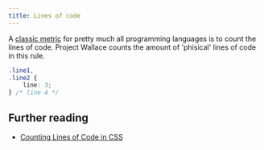 ```yaml
---
title: Lines of code
---
```


A [classic metric](https://en.wikipedia.org/wiki/Source_lines_of_code) for pretty much all programming languages is to count the lines of code. Project Wallace counts the amount of 'phisical' lines of code in this rule.

```css
.line1,
.line2 {
	line: 3;
} /* line 4 */
```

## Further reading

- [Counting Lines of Code in CSS](/blog/counting-lines-of-code-in-css)

